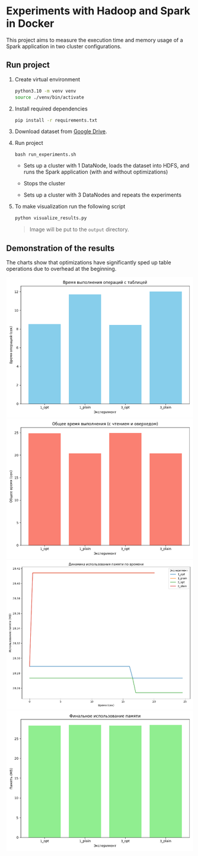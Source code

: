 # Experiments with Hadoop and Spark in Docker

This project aims to measure the execution time and memory usage of a Spark application in two cluster configurations.

## Run project

1. Create virtual environment
    ```bash
    python3.10 -m venv venv
    source ./venv/bin/activate
    ```
2. Install required dependencies
    ```bash
    pip install -r requirements.txt
    ```
3. Download dataset from [Google Drive](https://drive.google.com/file/d/1r5NaERzCJXFg14J2Dvnyk4dwdY11Nikn/view?usp=sharing).

4. Run project
    ```
   bash run_experiments.sh
    ```
   * Sets up a cluster with 1 DataNode, loads the dataset into HDFS, and runs the Spark application (with and without optimizations)

   * Stops the cluster

   * Sets up a cluster with 3 DataNodes and repeats the experiments

5. To make visualization run the following script
   ```bash
   python visualize_results.py
   ```
   > Image will be put to the `output` directory.

## Demonstration of the results

The charts show that optimizations have significantly sped up table operations due to overhead at the beginning.

![image](results/ops_time.png)
![image](results/total_time.png)
![image](results/memory_usage_series.png)
![image](results/final_memory_usage.png)
